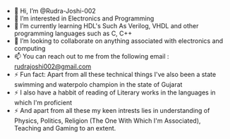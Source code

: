 - 👋 Hi, I’m @Rudra-Joshi-002
- 👀 I’m interested in  Electronics and Programming
- 🌱 I’m currently learning HDL's Such As Verilog, VHDL and other programming languages such as C, C++
- 🤝 I’m looking to collaborate on anything associated with electronics and computing 
- 📫 You can reach out to me from the following email : rudrajoshi002@gmail.com
- ⚡ Fun fact: Apart from all these technical things I've also been a state swimming and waterpolo champion in the state of Gujarat
- ⚡ I also have a habbit of reading of Literary works in the languages in which I'm proficient
- ⚡ And apart from all these my keen intrests lies in understanding of Physics, Politics, Religion (The One With Which I'm Associated), Teaching and Gaming to an extent.

<!---
Rudra-Joshi-002/Rudra-Joshi-002 is a ✨ special ✨ repository because its `README.md` (this file) appears on your GitHub profile.
You can click the Preview link to take a look at your changes.
--->
